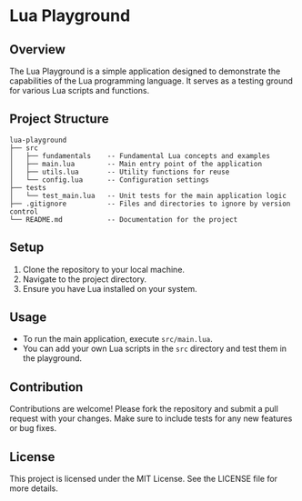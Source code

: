 # Lua Playground

## Overview
The Lua Playground is a simple application designed to demonstrate the capabilities of the Lua programming language. It serves as a testing ground for various Lua scripts and functions.

## Project Structure
```
lua-playground
├── src
│   ├── fundamentals    -- Fundamental Lua concepts and examples
│   ├── main.lua        -- Main entry point of the application
│   ├── utils.lua       -- Utility functions for reuse
│   └── config.lua      -- Configuration settings
├── tests
│   └── test_main.lua   -- Unit tests for the main application logic
├── .gitignore          -- Files and directories to ignore by version control
└── README.md           -- Documentation for the project
```

## Setup
1. Clone the repository to your local machine.
2. Navigate to the project directory.
3. Ensure you have Lua installed on your system.

## Usage
- To run the main application, execute `src/main.lua`.
- You can add your own Lua scripts in the `src` directory and test them in the playground.

## Contribution
Contributions are welcome! Please fork the repository and submit a pull request with your changes. Make sure to include tests for any new features or bug fixes.

## License
This project is licensed under the MIT License. See the LICENSE file for more details.